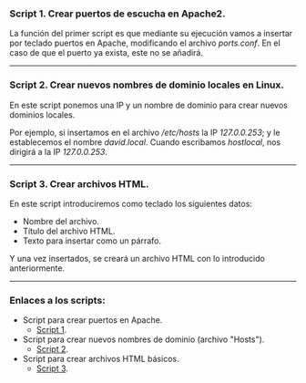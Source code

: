 ### Script 1. Crear puertos de escucha en Apache2.

La función del primer script es que mediante su ejecución vamos a insertar por teclado puertos en Apache, modificando el archivo *ports.conf*.
En el caso de que el puerto ya exista, este no se añadirá.

---
### Script 2. Crear nuevos nombres de dominio locales en Linux.
En este script ponemos una IP y un nombre de dominio para crear nuevos dominios locales.

Por ejemplo, si insertamos en el archivo */etc/hosts* la IP *127.0.0.253*; y le establecemos el nombre *david.local*. Cuando  escribamos *hostlocal*, nos dirigirá a la IP *127.0.0.253*.


---
### Script 3. Crear archivos HTML.
En este script introduciremos como teclado los siguientes datos:
* Nombre del archivo.
* Título del archivo HTML.
* Texto para insertar como un párrafo.

Y una vez insertados, se creará un archivo HTML con lo introducido anteriormente.

---

### Enlaces a los scripts:
* Script para crear puertos en Apache.
	* [Script 1](/scripts_bash/scripts/script).
* Script para crear nuevos nombres de dominio (archivo "Hosts").
	* [Script 2](/scripts_bash/script2.sh).
* Script para crear archivos HTML básicos.
	* [Script 3](/scripts_bash/script3).
